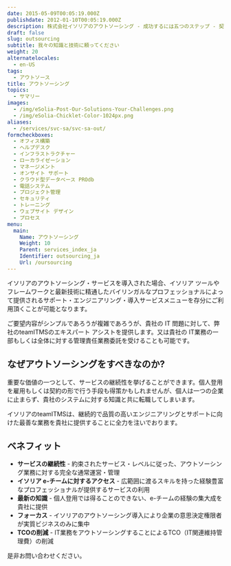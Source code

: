 ```yaml
---
date: 2015-05-09T00:05:19.000Z
publishdate: 2012-01-10T00:05:19.000Z
description: 株式会社イソリアのアウトソーシング - 成功するには五つのステップ - 契約締結、ディスカバリー、計画、実行、管理
draft: false
slug: outsourcing
subtitle: 我々の知識と技術に頼ってください
weight: 20
alternatelocales:
  - en-US
tags:
  - アウトソース
title: アウトソーシング
topics:
  - サマリー
images:
  - /img/eSolia-Post-Our-Solutions-Your-Challenges.png
  - /img/eSolia-Chicklet-Color-1024px.png
aliases:
  - /services/svc-sa/svc-sa-out/
formcheckboxes:
  - オフィス構築
  - ヘルプデスク
  - インフラストラクチャー
  - ローカライゼーション
  - マネージメント
  - オンサイト サポート
  - クラウド型データベース PROdb
  - 電話システム
  - プロジェクト管理
  - セキュリティ
  - トレーニング
  - ウェブサイト デザイン
  - プロセス
menu:
  main:
    Name: アウトソーシング
    Weight: 10
    Parent: services_index_ja
    Identifier: outsourcing_ja
    Url: /oursourcing
---
```


イソリアのアウトソーシング・サービスを導入された場合、イソリア ツールやフレームワークと最新技術に精通したバイリンガルなプロフェッショナルによって提供されるサポート・エンジニアリング・導入サービスメニューを存分にご利用頂くことが可能となります。

ご要望内容がシンプルであろうが複雑であろうが、貴社の IT 問題に対して、弊社のteamITMSのエキスパート アシストを提供します。又は貴社の IT業務の一部もしくは全体に対する管理責任業務委託を受けることも可能です。

## なぜアウトソーシングをすべきなのか?

重要な価値の一つとして、サービスの継続性を挙げることができます。個人登用を雇用もしくは契約の形で行う手段も得策かもしれませんが、個人は一つの企業に止まらず、貴社のシステムに対する知識と共に転職してしまいます。

イソリアのteamITMSは、継続的で品質の高いエンジニアリングとサポートに向けた最善な業務を貴社に提供することに全力を注いでおります。

## ベネフィット

* **サービスの継続性** - 約束されたサービス・レベルに従った、アウトソーシング業務に対する完全な通常運営・管理
* **イソリア e-チームに対するアクセス** - 広範囲に渡るスキルを持った経験豊富なプロフェッショナルが提供するサービスの利用
* **最新の知識** - 個人登用では得ることのできない、e-チームの経験の集大成を貴社に提供
* **フォーカス** - イソリアのアウトソーシング導入により企業の意思決定権限者が実質ビジネスのみに集中
* **TCOの削減** - IT業務をアウトソーシングすることによるTCO（IT関連維持管理費）の削減

是非お問い合わせください。
